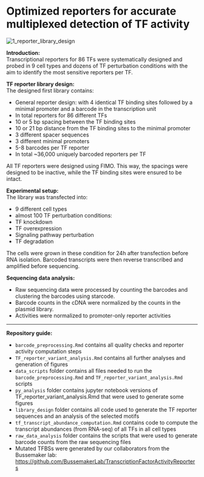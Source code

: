 # Optimized reporters for accurate multiplexed detection of TF activity
![1_reporter_library_design](https://github.com/mtrauernicht/SuRE_TF/assets/57003758/da5f67fe-06a4-4adb-99e1-071462f4fedd)

**Introduction:**\
Transcriptional reporters for 86 TFs were systematically designed and probed in 9 cell types and dozens of TF perturbation conditions with the aim to identify the most sensitive reporters per TF.

**TF reporter library design:**\
The designed first library contains:
- General reporter design: with 4 identical TF binding sites followed by a minimal promoter and a barcode in the transcription unit
- In total reporters for 86 different TFs
- 10 or 5 bp spacing between the TF binding sites
- 10 or 21 bp distance from the TF binding sites to the minimal promoter
- 3 different spacer sequences
- 3 different minimal promoters
- 5-8 barcodes per TF reporter
- In total ~36,000 uniquely barcoded reporters per TF

All TF reporters were designed using FIMO. This way, the spacings were designed to be inactive, while the TF binding sites were ensured to be intact.

**Experimental setup:**\
The library was transfected into:
- 9 different cell types
- almost 100 TF perturbation conditions:
- TF knockdown
- TF overexpression
- Signaling pathway perturbation
- TF degradation

The cells were grown in these condition for 24h after transfection before RNA isolation. Barcoded transcripts were then reverse transcribed and amplified before sequencing.

**Sequencing data analysis:**
- Raw sequencing data were processed by counting the barcodes and clustering the barcodes using starcode.
- Barcode counts in the cDNA were normalized by the counts in the plasmid library.
- Activities were normalized to promoter-only reporter activities

---
**Repository guide:**
- ```barcode_preprocessing.Rmd``` contains all quality checks and reporter activity computation steps
- ```TF_reporter_variant_analysis.Rmd``` contains all further analyses and generation of figures
- ```data_scripts``` folder contains all files needed to run the ```barcode_preprocessing.Rmd``` and ```TF_reporter_variant_analysis.Rmd``` scripts
- ```py_analysis``` folder contains jupyter notebook versions of TF_reporter_variant_analysis.Rmd that were used to generate some figures
- ```library_design``` folder contains all code used to generate the TF reporter sequences and an analysis of the selected motifs
- ```tf_transcript_abundance_computation.Rmd``` contains code to compute the transcript abundances (from RNA-seq) of all TFs in all cell types
- ```raw_data_analysis``` folder contains the scripts that were used to generate barcode counts from the raw sequencing files
- Mutated TFBSs were generated by our collaborators from the Bussemaker lab: https://github.com/BussemakerLab/TranscriptionFactorActivityReporters
